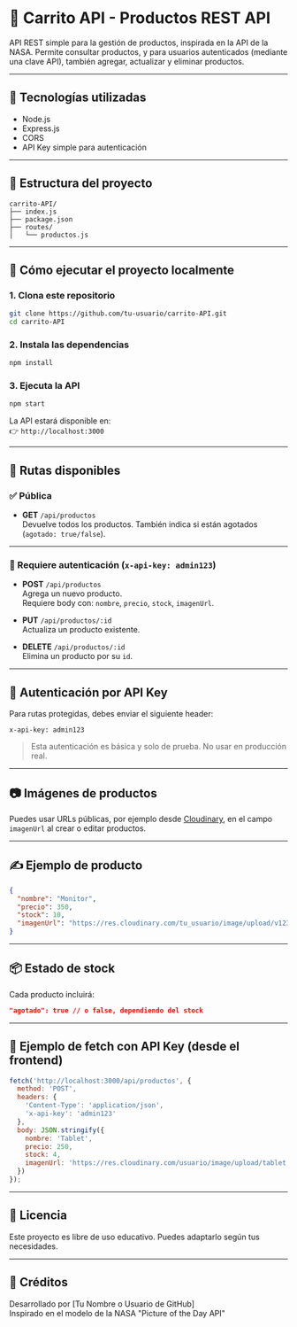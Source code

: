 
# 🛒 Carrito API - Productos REST API

API REST simple para la gestión de productos, inspirada en la API de la NASA. Permite consultar productos, y para usuarios autenticados (mediante una clave API), también agregar, actualizar y eliminar productos.

---

## 🔧 Tecnologías utilizadas

- Node.js
- Express.js
- CORS
- API Key simple para autenticación

---

## 📁 Estructura del proyecto

```
carrito-API/
├── index.js
├── package.json
├── routes/
│   └── productos.js
```

---

## 🚀 Cómo ejecutar el proyecto localmente

### 1. Clona este repositorio

```bash
git clone https://github.com/tu-usuario/carrito-API.git
cd carrito-API
```

### 2. Instala las dependencias

```bash
npm install
```

### 3. Ejecuta la API

```bash
npm start
```

La API estará disponible en:  
👉 `http://localhost:3000`

---

## 📡 Rutas disponibles

### ✅ Pública

- **GET** `/api/productos`  
  Devuelve todos los productos. También indica si están agotados (`agotado: true/false`).

---

### 🔐 Requiere autenticación (`x-api-key: admin123`)

- **POST** `/api/productos`  
  Agrega un nuevo producto.  
  Requiere body con: `nombre`, `precio`, `stock`, `imagenUrl`.

- **PUT** `/api/productos/:id`  
  Actualiza un producto existente.

- **DELETE** `/api/productos/:id`  
  Elimina un producto por su `id`.

---

## 🔐 Autenticación por API Key

Para rutas protegidas, debes enviar el siguiente header:

```
x-api-key: admin123
```

> Esta autenticación es básica y solo de prueba. No usar en producción real.

---

## 📷 Imágenes de productos

Puedes usar URLs públicas, por ejemplo desde [Cloudinary](https://cloudinary.com/), en el campo `imagenUrl` al crear o editar productos.

---

## ✍️ Ejemplo de producto

```json
{
  "nombre": "Monitor",
  "precio": 350,
  "stock": 10,
  "imagenUrl": "https://res.cloudinary.com/tu_usuario/image/upload/v12345/monitor.jpg"
}
```

---

## 📦 Estado de stock

Cada producto incluirá:

```json
"agotado": true // o false, dependiendo del stock
```

---

## 🧪 Ejemplo de fetch con API Key (desde el frontend)

```js
fetch('http://localhost:3000/api/productos', {
  method: 'POST',
  headers: {
    'Content-Type': 'application/json',
    'x-api-key': 'admin123'
  },
  body: JSON.stringify({
    nombre: 'Tablet',
    precio: 250,
    stock: 4,
    imagenUrl: 'https://res.cloudinary.com/usuario/image/upload/tablet.jpg'
  })
});
```

---

## 📄 Licencia

Este proyecto es libre de uso educativo. Puedes adaptarlo según tus necesidades.

---

## 💬 Créditos

Desarrollado por [Tu Nombre o Usuario de GitHub]  
Inspirado en el modelo de la NASA "Picture of the Day API"
